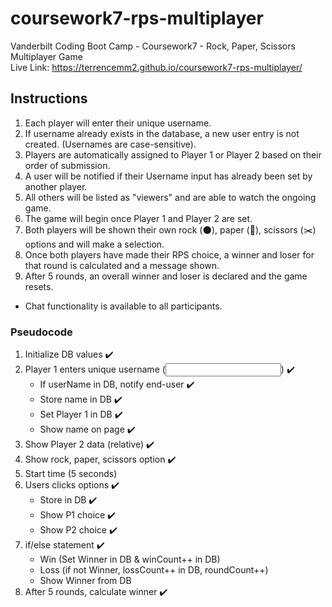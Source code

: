 # coursework7-rps-multiplayer
Vanderbilt Coding Boot Camp - Coursework7 - Rock, Paper, Scissors Multiplayer Game  
Live Link: https://terrencemm2.github.io/coursework7-rps-multiplayer/   
  
## Instructions  
1. Each player will enter their unique username.  
  1. If username already exists in the database, a new user entry is not created. (Usernames are case-sensitive).  
  2. Players are automatically assigned to Player 1 or Player 2 based on their order of submission.  
  3. A user will be notified if their Username input has already been set by another player.  
  4. All others will be listed as "viewers" and are able to watch the ongoing game.  
2. The game will begin once Player 1 and Player 2 are set.  
3. Both players will be shown their own rock (🌑), paper (📃), scissors (✂️) options and will make a selection.  
4. Once both players have made their RPS choice, a winner and loser for that round is calculated and a message shown.  
5. After 5 rounds, an overall winner and loser is declared and the game resets.  
* Chat functionality is available to all participants.  

### Pseudocode  
1. Initialize DB values ✔️  
2. Player 1 enters unique username (<input>) ✔️  
    * If userName in DB, notify end-user ✔️  
    * Store name in DB ✔️  
    * Set Player 1 in DB ✔️  
    * Show name on page ✔️  
3. Show Player 2 data (relative) ✔️  
4. Show rock, paper, scissors option  ✔️
5. Start time (5 seconds)  
6. Users clicks options ✔️  
    * Store in DB ✔️  
    * Show P1 choice ✔️  
    * Show P2 choice ✔️  
7. if/else statement ✔️️  
    * Win (Set Winner in DB & winCount++ in DB)  
    * Loss (if not Winner, lossCount++ in DB, roundCount++)   
    * Show Winner from DB  
8. After 5 rounds, calculate winner ✔️️  
